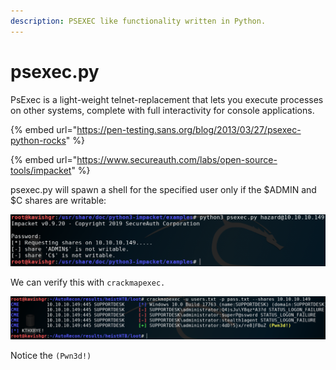 ```yaml
---
description: PSEXEC like functionality written in Python.
---
```


# psexec.py

PsExec is a light-weight telnet-replacement that lets you execute processes on other systems, complete with full interactivity for console applications.

{% embed url="https://pen-testing.sans.org/blog/2013/03/27/psexec-python-rocks" %}

{% embed url="https://www.secureauth.com/labs/open-source-tools/impacket" %}

psexec.py will spawn a shell for the specified user only if the $ADMIN and $C shares are writable:

![](.gitbook/assets/notwriteshares.png)

We can verify this with `crackmapexec.`

![](.gitbook/assets/admincshareswrite.png)

 Notice the `(Pwn3d!)`

